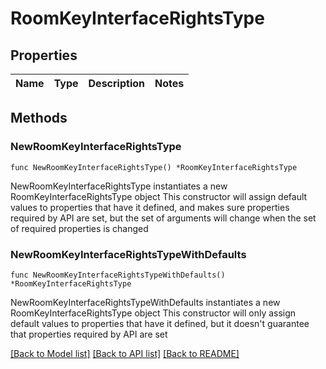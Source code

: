 # RoomKeyInterfaceRightsType

## Properties

Name | Type | Description | Notes
------------ | ------------- | ------------- | -------------

## Methods

### NewRoomKeyInterfaceRightsType

`func NewRoomKeyInterfaceRightsType() *RoomKeyInterfaceRightsType`

NewRoomKeyInterfaceRightsType instantiates a new RoomKeyInterfaceRightsType object
This constructor will assign default values to properties that have it defined,
and makes sure properties required by API are set, but the set of arguments
will change when the set of required properties is changed

### NewRoomKeyInterfaceRightsTypeWithDefaults

`func NewRoomKeyInterfaceRightsTypeWithDefaults() *RoomKeyInterfaceRightsType`

NewRoomKeyInterfaceRightsTypeWithDefaults instantiates a new RoomKeyInterfaceRightsType object
This constructor will only assign default values to properties that have it defined,
but it doesn't guarantee that properties required by API are set


[[Back to Model list]](../README.md#documentation-for-models) [[Back to API list]](../README.md#documentation-for-api-endpoints) [[Back to README]](../README.md)


